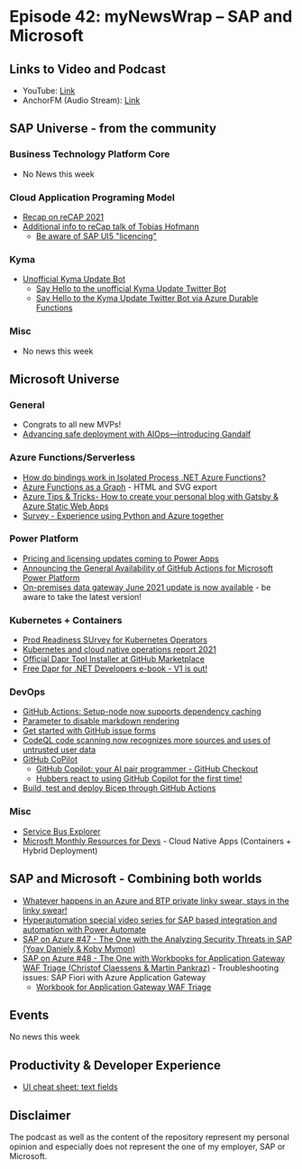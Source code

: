 # Episode 42: myNewsWrap – SAP and Microsoft

## Links to Video and Podcast

* YouTube: [Link](https://youtu.be/rCdTcLCnDnc)
* AnchorFM (Audio Stream): [Link](https://anchor.fm/christian-lechner/episodes/myNewsWrap--SAP-and-Microsoft-Episode-42-e13t5l1)

## SAP Universe - from the community

### Business Technology Platform Core

* No News this week

### Cloud Application Programing Model

* [Recap on reCAP 2021](https://blogs.sap.com/2021/06/30/recap-on-recap-2021/)
* [Additional info to reCap talk of Tobias Hofmann](https://www.itsfullofstars.de/?p=7291)
  * [Be aware of SAP UI5 "licencing"](https://twitter.com/wolf_gregor/status/1409824809207300099?s=20)

### Kyma

* [Unofficial Kyma Update Bot](https://twitter.com/KymaUpdates)
  * [Say Hello to the unofficial Kyma Update Twitter Bot](https://blogs.sap.com/2021/06/28/say-hello-to-the-unofficial-kyma-update-twitter-bot/)
  * [Say Hello to the Kyma Update Twitter Bot via Azure Durable Functions](https://dev.to/lechnerc77/say-hello-to-the-kyma-update-twitter-bot-by-azure-durable-functions-4e1a)

### Misc

* No news this week

## Microsoft Universe

### General

* Congrats to all new MVPs!
* [Advancing safe deployment with AIOps—introducing Gandalf](https://azure.microsoft.com/de-de/blog/advancing-safe-deployment-with-aiops-introducing-gandalf/?WT.mc_id=AZ-MVP-5004195)

### Azure Functions/Serverless

* [How do bindings work in Isolated Process .NET Azure Functions?](https://dev.to/willvelida/how-do-bindings-work-in-out-of-process-net-azure-functions-1o2)
* [Azure Functions as a Graph](https://github.com/scale-tone/az-func-as-a-graph) - HTML and SVG export
* [Azure Tips & Tricks- How to create your personal blog with Gatsby & Azure Static Web Apps](https://youtu.be/XXD3SPxd96I)
* [Survey - Experience using Python and Azure together](https://twitter.com/AzureFunctions/status/1411013799893561352)


### Power Platform

* [Pricing and licensing updates coming to Power Apps](https://www.microsoft.com/en-us/licensing/news/pricing_and_licensing_updates_coming_to_power_apps?WT.mc_id=AZ-MVP-5004195)
* [Announcing the General Availability of GitHub Actions for Microsoft Power Platform](https://powerapps.microsoft.com/en-us/blog/announcing-the-general-availability-of-github-actions-for-microsoft-power-platform/?WT.mc_id=AZ-MVP-5004195)
* [On-premises data gateway June 2021 update is now available](https://powerbi.microsoft.com/en-us/blog/on-premises-data-gateway-june-2021-update-is-now-available/?WT.mc_id=AZ-MVP-5004195) - be aware to take the latest version!

### Kubernetes + Containers

* [Prod Readiness SUrvey for Kubernetes Operators](https://twitter.com/johnbelamaric/status/1410668609911681024)
* [Kubernetes and cloud native operations report 2021](https://juju.is/cloud-native-kubernetes-usage-report-2021)
* [Official Dapr Tool Installer at GitHub Marketplace](https://twitter.com/DonovanBrown/status/1410294191838617604)
* [Free Dapr for .NET Developers e-book - V1 is out!](https://twitter.com/amolenk/status/1409453127028387844)

### DevOps

* [GitHub Actions: Setup-node now supports dependency caching](https://github.blog/changelog/2021-07-02-github-actions-setup-node-now-supports-dependency-caching/)
* [Parameter to disable markdown rendering](https://github.blog/changelog/2021-06-30-parameter-to-disable-markdown-rendering/)
* [Get started with GitHub issue forms](https://youtu.be/qQE1BUkf2-s)
* [CodeQL code scanning now recognizes more sources and uses of untrusted user data](https://github.blog/changelog/2021-07-01-codeql-code-scanning-now-recognizes-more-sources-and-uses-of-untrusted-user-data/)
* [GitHub CoPilot](https://copilot.github.com/)
  * [GitHub Copilot: your AI pair programmer - GitHub Checkout](https://youtu.be/St2CMvK4hK0)
  * [Hubbers react to using GitHub Copilot for the first time!](https://youtu.be/12wZnyJ-_Fc)
* [Build, test and deploy Bicep through GitHub Actions](https://4bes.nl/2021/06/27/build-test-and-deploy-bicep-through-github-actions/)

### Misc

* [Service Bus Explorer](https://github.com/paolosalvatori/ServiceBusExplorer)
* [Microsft Monthly Resources for Devs](https://github.com/microsoft/monthlyresources) - Cloud Native Apps (Containers + Hybrid Deployment)

## SAP and Microsoft - Combining both worlds

* [Whatever happens in an Azure and BTP private linky swear, stays in the linky swear!](https://blogs.sap.com/2021/07/02/whatever-happens-in-an-azure-and-btp-private-linky-swear-stays-in-the-linky-swear/)
* [Hyperautomation special video series for SAP based integration and automation with Power Automate](https://flow.microsoft.com/en-us/blog/hyperautomation-special-video-series-for-sap-based-integration-automation-with-power-automate/?WT.mc_id=AZ-MVP-5004195)
* [SAP on Azure #47 - The One with the Analyzing Security Threats in SAP (Yoav Daniely & Koby Mymon)](https://youtu.be/-GxXiLaxXcI)
* [SAP on Azure #48 - The One with Workbooks for Application Gateway WAF Triage (Christof Claessens & Martin Pankraz)](https://youtu.be/kAnWTqKlGGo) - Troubleshooting issues: SAP Fiori with Azure Application Gateway
  * [Workbook for Application Gateway WAF Triage](https://github.com/xstof/AppGatewayWAFTriageWorkbook)

## Events

No news this week

## Productivity & Developer Experience

* [UI cheat sheet: text fields](https://uxdesign.cc/ui-cheat-sheet-text-fields-2152112615f8)

## Disclaimer

The podcast as well as the content of the repository represent my personal opinion and especially does not represent the one of my employer, SAP or Microsoft.

